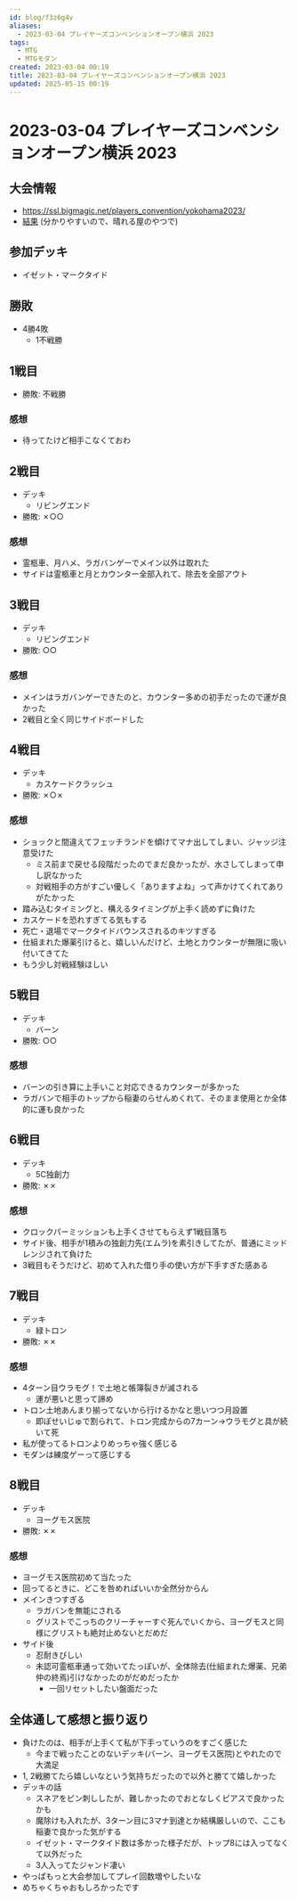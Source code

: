 ```yaml
---
id: blog/f3z6g4v
aliases:
  - 2023-03-04 プレイヤーズコンベンションオープン横浜 2023
tags:
  - MTG
  - MTGモダン
created: 2023-03-04 00:19
title: 2023-03-04 プレイヤーズコンベンションオープン横浜 2023
updated: 2025-05-15 00:19
---
```


# 2023-03-04 プレイヤーズコンベンションオープン横浜 2023

## 大会情報

- https://ssl.bigmagic.net/players_convention/yokohama2023/
- [結果](https://www.hareruyamtg.com/ja/deck/result?eventName=%E3%83%97%E3%83%AC%E3%82%A4%E3%83%A4%E3%83%BC%E3%82%BA%E3%82%B3%E3%83%B3%E3%83%99%E3%83%B3%E3%82%B7%E3%83%A7%E3%83%B3%E6%A8%AA%E6%B5%9C2023+-+%E3%83%A2%E3%83%80%E3%83%B3%E3%82%AA%E3%83%BC%E3%83%97%E3%83%B3) (分かりやすいので、晴れる屋のやつで)

## 参加デッキ

- イゼット・マークタイド

## 勝敗

- 4勝4敗
    - 1不戦勝

## 1戦目
- 勝敗: 不戦勝

### 感想

- 待ってたけど相手こなくておわ

## 2戦目
- デッキ
    - リビングエンド
- 勝敗:  ✗○○

### 感想

- 霊柩車、月ハメ、ラガバンゲーでメイン以外は取れた
- サイドは霊柩車と月とカウンター全部入れて、除去を全部アウト

## 3戦目
- デッキ
    - リビングエンド
- 勝敗: ○○

### 感想

- メインはラガバンゲーできたのと、カウンター多めの初手だったので運が良かった
- 2戦目と全く同じサイドボードした

## 4戦目
- デッキ
    - カスケードクラッシュ
- 勝敗: ✗○✗

### 感想

- ショックと間違えてフェッチランドを傾けてマナ出してしまい、ジャッジ注意受けた
    - ミス前まで戻せる段階だったのでまだ良かったが、水さしてしまって申し訳なかった
    - 対戦相手の方がすごい優しく「ありますよね」って声かけてくれてありがたかった
- 踏み込むタイミングと、構えるタイミングが上手く読めずに負けた
- カスケードを恐れすぎてる気もする
- 死亡・退場でマークタイドバウンスされるのキツすぎる
- 仕組まれた爆薬引けると、嬉しいんだけど、土地とカウンターが無限に吸い付いてきてた
- もう少し対戦経験ほしい

## 5戦目
- デッキ
    - バーン
- 勝敗: ○○

### 感想

- バーンの引き算に上手いこと対応できるカウンターが多かった
- ラガバンで相手のトップから稲妻のらせんめくれて、そのまま使用とか全体的に運も良かった

## 6戦目
- デッキ
    - 5C独創力
- 勝敗: ✗✗

### 感想

- クロックパーミッションも上手くさせてもらえず1戦目落ち
- サイド後、相手が1積みの独創力先(エムラ)を素引きしてたが、普通にミッドレンジされて負けた
- 3戦目もそうだけど、初めて入れた借り手の使い方が下手すぎた感ある

## 7戦目
- デッキ
    - 緑トロン
- 勝敗: ✗✗

### 感想

- 4ターン目ウラモグ！で土地と帳簿裂きが滅される
    - 運が悪いと思って諦め
- トロン土地あんまり揃ってないから行けるかなと思いつつ月設置
    - 即ぼせいじゅで割られて、トロン完成からの7カーン→ウラモグと具が続いて死
- 私が使ってるトロンよりめっちゃ強く感じる
- モダンは練度ゲーって感じする

## 8戦目
- デッキ
    - ヨーグモス医院
- 勝敗: ✗✗

### 感想

- ヨーグモス医院初めて当たった
- 回ってるときに、どこを咎めればいいか全然分からん
- メインきつすぎる
    - ラガバンを無能にされる
    - グリストでこっちのクリーチャーすぐ死んでいくから、ヨーグモスと同様にグリストも絶対止めないとだめだ
- サイド後
    - 忍耐きびしい
    - 未認可霊柩車通って効いてたっぽいが、全体除去(仕組まれた爆薬、兄弟仲の終焉)引けなかったのがだめだったか
        - 一回リセットしたい盤面だった

## 全体通して感想と振り返り

- 負けたのは、相手が上手くて私が下手っていうのをすごく感じた
    - 今まで戦ったことのないデッキ(バーン、ヨーグモス医院)とやれたので大満足
- 1, 2戦勝てたら嬉しいなという気持ちだったので以外と勝てて嬉しかった
- デッキの話
    - スネアをピン刺ししたが、難しかったのでおとなしくピアスで良かったかも
    - 魔除けも入れたが、3ターン目に3マナ到達とか結構厳しいので、ここも稲妻で良かった気がする
    - イゼット・マークタイド数は多かった様子だが、トップ8には入ってなくて以外だった
    - 3人入ってたジャンド凄い
- やっぱもっと大会参加してプレイ回数増やしたいな
- めちゃくちゃおもしろかったです


